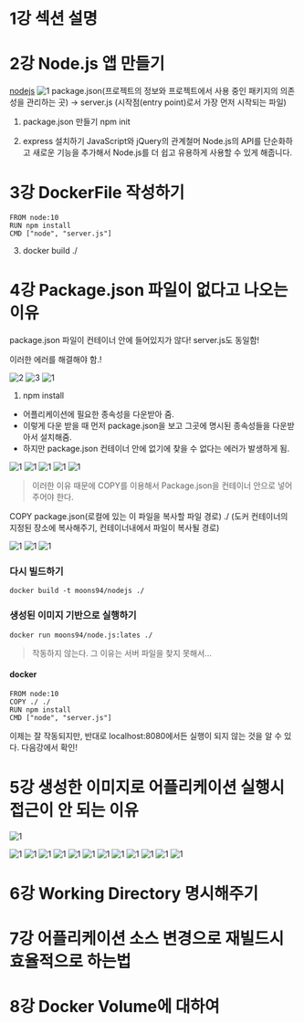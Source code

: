 # 1강 섹션 설명

# 2강 Node.js 앱 만들기

[nodejs](https://nodejs.org/fr/docs/guides/nodejs-docker-webapp/)
![1](1.png)
package.json(프로젝트의 정보와 프로젝트에서 사용 중인 패키지의 의존성을 관리하는 곳)
-> server.js (시작점(entry point)로서 가장 먼저 시작되는 파일)

1. package.json 만들기
   npm init

2. express 설치하기
   JavaScript와 jQuery의 관계철머 Node.js의 API를 단순화하고 새로운 기능을 추가해서 Node.js를 더 쉽고 유용하게 사용할 수 있게 해줍니다.

# 3강 DockerFile 작성하기

```
FROM node:10
RUN npm install
CMD ["node", "server.js"]

```

3. docker build ./

# 4강 Package.json 파일이 없다고 나오는 이유

package.json 파일이 컨테이너 안에 들어있지가 않다!
server.js도 동일함!

이러한 에러를 해결해야 함.!

![2](2.png)
![3](3.png)
![1](4.png)

1. npm install

- 어플리케이션에 필요한 종속성을 다운받아 줌.
- 이렇게 다운 받을 때 먼저 package.json을 보고 그곳에 명시된 종속성들을 다운받아서 설치해줌.
- 하지만 package.json 컨테이너 안에 없기에 찾을 수 없다는 에러가 발생하게 됨.

![1](6.png)
![1](7.png)
![1](8.png)
![1](9.png)
![1](10.png)

> 이러한 이유 때문에 COPY를 이용해서 Package.json을 컨테이너 안으로 넣어주어야 한다.

COPY package.json(로컬에 있는 이 파일을 복사할 파일 경로) ./ (도커 컨테이너의 지정된 장소에 복사해주기, 컨테이너내에서 파일이 복사될 경로)

![1](11.png)
![1](12.png)
![1](13.png)

### 다시 빌드하기

```
docker build -t moons94/nodejs ./
```

### 생성된 이미지 기반으로 실행하기

```
docker run moons94/node.js:lates ./
```

> 작동하지 않는다. 그 이유는 서버 파일을 찾지 못해서...

#### docker

```
FROM node:10
COPY ./ ./
RUN npm install
CMD ["node", "server.js"]

```

이제는 잘 작동되지만, 반대로 localhost:8080에서든 실행이 되지 않는 것을 알 수 있다. 다음강에서 확인!

# 5강 생성한 이미지로 어플리케이션 실행시 접근이 안 되는 이유

![1](14.png)

![1](15.png)
![1](16.png)
![1](17.png)
![1](18.png)
![1](19.png)
![1](20.png)
![1](21.png)
![1](22.png)
![1](23.png)
![1](24.png)
![1](25.png)
![1](26.png)

# 6강 Working Directory 명시해주기

# 7강 어플리케이션 소스 변경으로 재빌드시 효율적으로 하는법

# 8강 Docker Volume에 대하여
